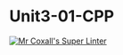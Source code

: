# Unit3-01-CPP
[![Mr Coxall's Super Linter](https://github.com/ICS3U-C-Programming-Val-I/Unit3-01-CPP/workflows/Mr%20Coxall's%20Super%20Linter/badge.svg)](https://github.com/ICS3U-C-Programming-Val-I/Unit3-01-CPP/actions/)
